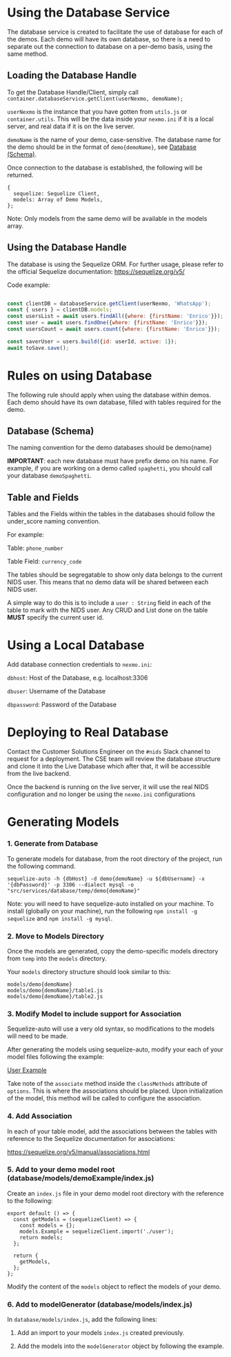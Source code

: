 # Using the Database Service
The database service is created to facilitate the use of database for each of the demos. Each demo will have its own database, so there is a need to separate out the connection to database on a per-demo basis, using the same method.

## Loading the Database Handle
To get the Database Handle/Client, simply call `container.databaseService.getClient(userNexmo, demoName);`

`userNexmo` is the instance that you have gotten from `utils.js` or `container.utils`. This will be the data inside your `nexmo.ini` if it is a local server, and real data if it is on the live server.

`demoName` is the name of your demo, case-sensitive. The database name for the demo should be in the format of `demo{demoName}`, see [Database (Schema)](./README.md#database-schema).

Once connection to the database is established, the following will be returned.
```
{
  sequelize: Sequelize Client,
  models: Array of Demo Models,
};
```

Note: Only models from the same demo will be available in the models array.

## Using the Database Handle
The database is using the Sequelize ORM. For further usage, please refer to the official Sequelize documentation: https://sequelize.org/v5/


Code example:

``` javascript

const clientDB = databaseService.getClient(userNexmo, 'WhatsApp');
const { users } = clientDB.models;
const usersList = await users.findAll({where: {firstName: 'Enrico'}});
const user = await users.findOne({where: {firstName: 'Enrico'}});
const usersCount = await users.count({where: {firstName: 'Enrico'}});

const saverUser = users.build({id: userId, active: 1});
await toSave.save();

```

# Rules on using Database
The following rule should apply when using the database within demos. Each demo should have its own database, filled with tables required for the demo.

## Database (Schema)
The naming convention for the demo databases should be demo{name}

**IMPORTANT**: each new database must have prefix demo on his name. For example, if you are working on a demo called `spaghetti`, you should call your database `demoSpaghetti`.

## Table and Fields
Tables and the Fields within the tables in the databases should follow the under_score naming convention.

For example:

Table: `phone_number`

Table Field: `currency_code`

The tables should be segregatable to show only data belongs to the current NIDS user. This means that no demo data will be shared between each NIDS user.

A simple way to do this is to include a `user : String` field in each of the table to mark with the NIDS user. Any CRUD and List done on the table **MUST** specify the current user id. 

# Using a Local Database
Add database connection credentials to `nexmo.ini`:

`dbhost`: Host of the Database, e.g. localhost:3306

`dbuser`: Username of the Database

`dbpassword`: Password of the Database


# Deploying to Real Database
Contact the Customer Solutions Engineer on the `#nids` Slack channel to request for a deployment. The CSE team will review the database structure and clone it into the Live Database which after that, it will be accessible from the live backend.

Once the backend is running on the live server, it will use the real NIDS configuration and no longer be using the `nexmo.ini` configurations

# Generating Models
### 1. Generate from Database
To generate models for database, from the root directory of the project, run the following command.
```
sequelize-auto -h {dbHost} -d demo{demoName} -u ${dbUsername} -x '{dbPassword}' -p 3306 --dialect mysql -o "src/services/database/temp/demo{demoName}"
```

Note: you will need to have sequelize-auto installed on your machine. To install (globally on your machine), run the following `npm install -g sequelize` and `npm install -g mysql`.

### 2. Move to Models Directory
Once the models are generated, copy the demo-specific models directory from `temp` into the `models` directory.

Your `models` directory structure should look similar to this:

```
models/demo{demoName}
models/demo{demoName}/table1.js
models/demo{demoName}/table2.js
```

### 3. Modify Model to include support for Association
Sequelize-auto will use a very old syntax, so modifications to the models will need to be made.

After generating the models using sequelize-auto, modify your each of your model files following the example:

[User Example](./models/example/user.js)

Take note of the `associate` method inside the `classMethods` attribute of `options`. This is where the associations should be placed. Upon initialization of the model, this method will be called to configure the association.

### 4. Add Association
In each of your table model, add the associations between the tables with reference to the Sequelize documentation for associations:

https://sequelize.org/v5/manual/associations.html

### 5. Add to your demo model root (database/models/demoExample/index.js)
Create an `index.js` file in your demo model root directory with the reference to the following:

```
export default () => {
  const getModels = (sequelizeClient) => {
    const models = {};
    models.Example = sequelizeClient.import('./user');
    return models;
  };

  return {
    getModels,
  };
};
```

Modify the content of the `models` object to reflect the models of your demo.

### 6. Add to modelGenerator (database/models/index.js)
In `database/models/index.js`, add the following lines:

1. Add an import to your models `index.js` created previously.

2. Add the models into the `modelGenerator` object by following the example.

